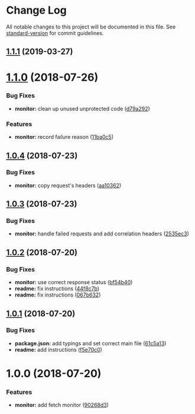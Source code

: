# Change Log

All notable changes to this project will be documented in this file. See [standard-version](https://github.com/conventional-changelog/standard-version) for commit guidelines.

## [1.1.1](https://github.com/MaximBalaganskiy/application-insights-fetch-monitor/compare/v1.1.0...v1.1.1) (2019-03-27)



<a name="1.1.0"></a>
# [1.1.0](https://github.com/MaximBalaganskiy/application-insights-fetch-monitor/compare/v1.0.4...v1.1.0) (2018-07-26)


### Bug Fixes

* **monitor:** clean up unused unprotected code ([d79a292](https://github.com/MaximBalaganskiy/application-insights-fetch-monitor/commit/d79a292))


### Features

* **monitor:** record failure reason ([11ba0c5](https://github.com/MaximBalaganskiy/application-insights-fetch-monitor/commit/11ba0c5))



<a name="1.0.4"></a>
## [1.0.4](https://github.com/MaximBalaganskiy/application-insights-fetch-monitor/compare/v1.0.3...v1.0.4) (2018-07-23)


### Bug Fixes

* **monitor:** copy request's headers ([aa10362](https://github.com/MaximBalaganskiy/application-insights-fetch-monitor/commit/aa10362))



<a name="1.0.3"></a>
## [1.0.3](https://github.com/MaximBalaganskiy/application-insights-fetch-monitor/compare/v1.0.2...v1.0.3) (2018-07-23)


### Bug Fixes

* **monitor:** handle failed requests and add correlation headers ([2535ec3](https://github.com/MaximBalaganskiy/application-insights-fetch-monitor/commit/2535ec3))



<a name="1.0.2"></a>
## [1.0.2](https://github.com/MaximBalaganskiy/application-insights-fetch-monitor/compare/v1.0.1...v1.0.2) (2018-07-20)


### Bug Fixes

* **monitor:** use correct response status ([bf54b40](https://github.com/MaximBalaganskiy/application-insights-fetch-monitor/commit/bf54b40))
* **readme:** fix instructions ([44f8c7b](https://github.com/MaximBalaganskiy/application-insights-fetch-monitor/commit/44f8c7b))
* **readme:** fix instructions ([067b632](https://github.com/MaximBalaganskiy/application-insights-fetch-monitor/commit/067b632))



<a name="1.0.1"></a>
## [1.0.1](https://github.com/MaximBalaganskiy/application-insights-fetch-monitor/compare/v1.0.0...v1.0.1) (2018-07-20)


### Bug Fixes

* **package.json:** add typings and set correct main file ([61c5a13](https://github.com/MaximBalaganskiy/application-insights-fetch-monitor/commit/61c5a13))
* **readme:** add instructions ([f5e70c0](https://github.com/MaximBalaganskiy/application-insights-fetch-monitor/commit/f5e70c0))



<a name="1.0.0"></a>
# 1.0.0 (2018-07-20)


### Features

* **monitor:** add fetch monitor ([90268d3](https://github.com/MaximBalaganskiy/application-insights-fetch-monitor/commit/90268d3))
